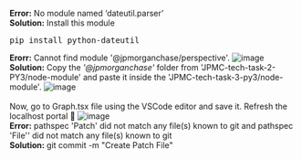 <b>Error:</b> No module named ‘dateutil.parser’ </br>
<b>Solution:</b> Install this module
<pre>
pip install python-dateutil
</pre>
<b>Erorr:</b> Cannot find module '@jpmorganchase/perspective'.
![image](https://user-images.githubusercontent.com/89456649/166144619-87aeb6ee-661f-452a-8fee-07e0e56b41a1.png)
<b>Solution:</b> Copy the <i>'@jpmorganchase'</i> folder from 'JPMC-tech-task-2-PY3/node-module' and paste it inside the 'JPMC-tech-task-3-py3/node-module'. 
![image](https://user-images.githubusercontent.com/89456649/166144854-a1e52730-7330-491b-be48-f907b73e35c6.png)
<br></br>
Now, go to Graph.tsx file using the VSCode editor and save it. Refresh the localhost portal :tada:
![image](https://user-images.githubusercontent.com/89456649/166145067-38d3659f-34a4-422c-b5c4-adb37c91357b.png)
</br>
<b>Error:</b> pathspec 'Patch' did not match any file(s) known to git and pathspec 'File'' did not match any file(s) known to git</br>
<b>Solution:</b> git commit -m "Create Patch File"</br>
